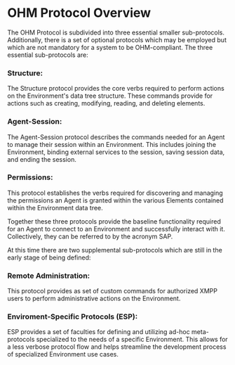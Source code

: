 OHM Protocol Overview
=====================

The OHM Protocol is subdivided into three essential smaller sub-protocols.  Additionally, there is a set of optional protocols which may be employed but which are not mandatory for a system to be OHM-compliant. The three essential sub-protocols are:

### Structure:
The Structure protocol provides the core verbs required to perform actions on the Environment's data tree structure.  These commands provide for actions such as creating, modifying, reading, and deleting elements.

### Agent-Session:
The Agent-Session protocol describes the commands needed for an Agent to manage their session within an Environment.  This includes joining the Environment, binding external services to the session, saving session data, and ending the session.  

### Permissions:
This protocol establishes the verbs required for discovering and managing the permissions an Agent is granted within the various Elements contained within the Environment data tree.

Together these three protocols provide the baseline functionality required for an Agent to connect to an Environment and successfully interact with it.  Collectively, they can be referred to by the acronym SAP.  

At this time there are two supplemental sub-protocols which are still in the early stage of being defined:

### Remote Administration:
This protocol provides as set of custom commands for authorized XMPP users to perform administrative actions on the Environment.

### Enviroment-Specific Protocols (ESP):
ESP provides a set of faculties for defining and utilizing ad-hoc meta-protocols specialized to the needs of a specific Environment.  This allows for a less verbose protocol flow and helps streamline the development process of specialized Environment use cases.
